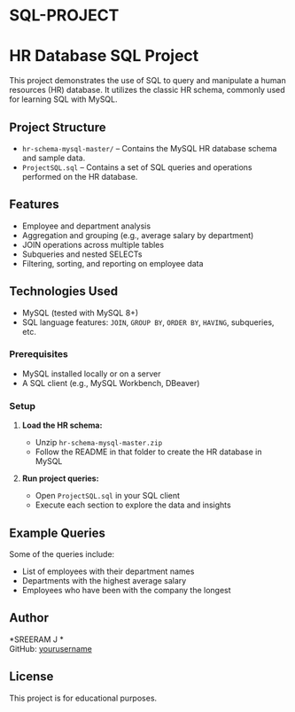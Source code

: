 # SQL-PROJECT
# HR Database SQL Project

This project demonstrates the use of SQL to query and manipulate a human resources (HR) database. It utilizes the classic HR schema, commonly used for learning SQL with MySQL.

## Project Structure

- `hr-schema-mysql-master/` – Contains the MySQL HR database schema and sample data.
- `ProjectSQL.sql` – Contains a set of SQL queries and operations performed on the HR database.

##  Features

- Employee and department analysis
- Aggregation and grouping (e.g., average salary by department)
- JOIN operations across multiple tables
- Subqueries and nested SELECTs
- Filtering, sorting, and reporting on employee data

##  Technologies Used

- MySQL (tested with MySQL 8+)
- SQL language features: `JOIN`, `GROUP BY`, `ORDER BY`, `HAVING`, subqueries, etc.



### Prerequisites

- MySQL installed locally or on a server
- A SQL client (e.g., MySQL Workbench, DBeaver)

### Setup

1. **Load the HR schema:**
   - Unzip `hr-schema-mysql-master.zip`
   - Follow the README in that folder to create the HR database in MySQL

2. **Run project queries:**
   - Open `ProjectSQL.sql` in your SQL client
   - Execute each section to explore the data and insights

##  Example Queries

Some of the queries include:

- List of employees with their department names
- Departments with the highest average salary
- Employees who have been with the company the longest

##  Author

*SREERAM J *  
GitHub: [yourusername](https://github.com/SREERAM003)

##  License

This project is for educational purposes.

